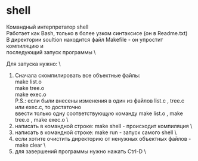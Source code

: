 # shell
Командный интерпретатор shell \
Работает как Bash, только в более узком синтаксисе (он в Readme.txt) \
В директории soultion находится файл Makefile - он упростит компиляцию и \
последующий запуск программы \

Для запуска нужно: \
1) Сначала скомпилировать все объектные файлы: \
make list.o \
make tree.o \
make exec.o \
P.S.: если были внесены изменения в один из файлов list.c , tree.c или exec.c, то достаточно \
ввести только одну соответствующую команду make list.o , make tree.o , make exec.o \
2) написать в командной строке: make shell - происходит компиляция \
3) написать в командной строке: make run - запуск самого shell \
4) если хотите очистить директорию от ненужных объектных файлов - make clear \
5) для завершений программы нужно нажать Ctrl-D \
